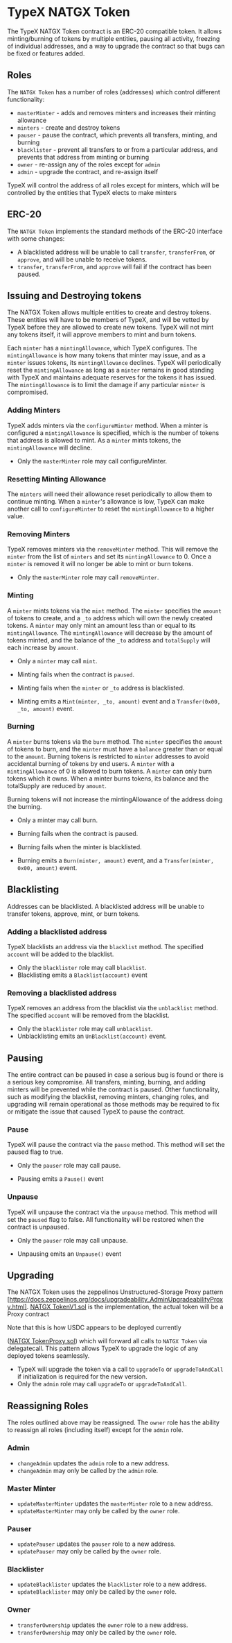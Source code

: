 # TypeX NATGX Token

The TypeX NATGX Token contract is an ERC-20 compatible token. It allows
minting/burning of tokens by multiple entities, pausing all activity, freezing
of individual addresses, and a way to upgrade the contract so that bugs can be
fixed or features added.

## Roles

The `NATGX Token` has a number of roles (addresses) which control different
functionality:

- `masterMinter` - adds and removes minters and increases their minting
  allowance
- `minters` - create and destroy tokens
- `pauser` - pause the contract, which prevents all transfers, minting, and
  burning
- `blacklister` - prevent all transfers to or from a particular address, and
  prevents that address from minting or burning
- `owner` - re-assign any of the roles except for `admin`
- `admin` - upgrade the contract, and re-assign itself

TypeX will control the address of all roles except for minters, which will be
controlled by the entities that TypeX elects to make minters

## ERC-20

The `NATGX Token` implements the standard methods of the ERC-20 interface with
some changes:

- A blacklisted address will be unable to call `transfer`, `transferFrom`, or
  `approve`, and will be unable to receive tokens.
- `transfer`, `transferFrom`, and `approve` will fail if the contract has been
  paused.

## Issuing and Destroying tokens

The NATGX Token allows multiple entities to create and destroy tokens. These
entities will have to be members of TypeX, and will be vetted by TypeX before
they are allowed to create new tokens. TypeX will not mint any tokens itself,
it will approve members to mint and burn tokens.

Each `minter` has a `mintingAllowance`, which TypeX configures. The
`mintingAllowance` is how many tokens that minter may issue, and as a `minter`
issues tokens, its `mintingAllowance` declines. TypeX will periodically reset
the `mintingAllowance` as long as a `minter` remains in good standing with
TypeX and maintains adequate reserves for the tokens it has issued. The
`mintingAllowance` is to limit the damage if any particular `minter` is
compromised.

### Adding Minters

TypeX adds minters via the `configureMinter` method. When a minter is
configured a `mintingAllowance` is specified, which is the number of tokens that
address is allowed to mint. As a `minter` mints tokens, the `mintingAllowance`
will decline.

- Only the `masterMinter` role may call configureMinter.

### Resetting Minting Allowance

The `minters` will need their allowance reset periodically to allow them to
continue minting. When a `minter`'s allowance is low, TypeX can make another
call to `configureMinter` to reset the `mintingAllowance` to a higher value.

### Removing Minters

TypeX removes minters via the `removeMinter` method. This will remove the
`minter` from the list of `minters` and set its `mintingAllowance` to 0. Once a
`minter` is removed it will no longer be able to mint or burn tokens.

- Only the `masterMinter` role may call `removeMinter`.

### Minting

A `minter` mints tokens via the `mint` method. The `minter` specifies the
`amount` of tokens to create, and a `_to` address which will own the newly
created tokens. A `minter` may only mint an amount less than or equal to its
`mintingAllowance`. The `mintingAllowance` will decrease by the amount of tokens
minted, and the balance of the `_to` address and `totalSupply` will each
increase by `amount`.

- Only a `minter` may call `mint`.

- Minting fails when the contract is `paused`.
- Minting fails when the `minter` or `_to` address is blacklisted.
- Minting emits a `Mint(minter, _to, amount)` event and a
  `Transfer(0x00, _to, amount)` event.

### Burning

A `minter` burns tokens via the `burn` method. The `minter` specifies the
`amount` of tokens to burn, and the `minter` must have a `balance` greater than
or equal to the `amount`. Burning tokens is restricted to `minter` addresses to
avoid accidental burning of tokens by end users. A `minter` with a
`mintingAllowance` of 0 is allowed to burn tokens. A `minter` can only burn
tokens which it owns. When a minter burns tokens, its balance and the
totalSupply are reduced by `amount`.

Burning tokens will not increase the mintingAllowance of the address doing the
burning.

- Only a minter may call burn.

- Burning fails when the contract is paused.
- Burning fails when the minter is blacklisted.

- Burning emits a `Burn(minter, amount)` event, and a
  `Transfer(minter, 0x00, amount)` event.

## Blacklisting

Addresses can be blacklisted. A blacklisted address will be unable to transfer
tokens, approve, mint, or burn tokens.

### Adding a blacklisted address

TypeX blacklists an address via the `blacklist` method. The specified `account`
will be added to the blacklist.

- Only the `blacklister` role may call `blacklist`.
- Blacklisting emits a `Blacklist(account)` event

### Removing a blacklisted address

TypeX removes an address from the blacklist via the `unblacklist` method. The
specified `account` will be removed from the blacklist.

- Only the `blacklister` role may call `unblacklist`.
- Unblacklisting emits an `UnBlacklist(account)` event.

## Pausing

The entire contract can be paused in case a serious bug is found or there is a
serious key compromise. All transfers, minting, burning, and adding minters will
be prevented while the contract is paused. Other functionality, such as
modifying the blacklist, removing minters, changing roles, and upgrading will
remain operational as those methods may be required to fix or mitigate the issue
that caused TypeX to pause the contract.

### Pause

TypeX will pause the contract via the `pause` method. This method will set the
paused flag to true.

- Only the `pauser` role may call pause.

- Pausing emits a `Pause()` event

### Unpause

TypeX will unpause the contract via the `unpause` method. This method will set
the `paused` flag to false. All functionality will be restored when the contract
is unpaused.

- Only the `pauser` role may call unpause.

- Unpausing emits an `Unpause()` event

## Upgrading

The NATGX Token uses the zeppelinos Unstructured-Storage Proxy pattern
[https://docs.zeppelinos.org/docs/upgradeability_AdminUpgradeabilityProxy.html].
[NATGX TokenV1.sol](../contracts/FiatTokenV1.sol) is the implementation, the
actual token will be a Proxy contract

Note that this is how USDC appears to be deployed currently


([NATGX TokenProxy.sol](../contracts/FiatTokenProxy.sol)) which will forward all
calls to `NATGX Token` via delegatecall. This pattern allows TypeX to upgrade the
logic of any deployed tokens seamlessly.

- TypeX will upgrade the token via a call to `upgradeTo` or `upgradeToAndCall`
  if initialization is required for the new version.
- Only the `admin` role may call `upgradeTo` or `upgradeToAndCall`.

## Reassigning Roles

The roles outlined above may be reassigned. The `owner` role has the ability to
reassign all roles (including itself) except for the `admin` role.

### Admin

- `changeAdmin` updates the `admin` role to a new address.
- `changeAdmin` may only be called by the `admin` role.

### Master Minter

- `updateMasterMinter` updates the `masterMinter` role to a new address.
- `updateMasterMinter` may only be called by the `owner` role.

### Pauser

- `updatePauser` updates the `pauser` role to a new address.
- `updatePauser` may only be called by the `owner` role.

### Blacklister

- `updateBlacklister` updates the `blacklister` role to a new address.
- `updateBlacklister` may only be called by the `owner` role.

### Owner

- `transferOwnership` updates the `owner` role to a new address.
- `transferOwnership` may only be called by the `owner` role.
